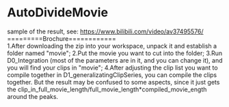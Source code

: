 # AutoDivideMovie
  sample of the result, see: https://www.bilibili.com/video/av37495576/
  =========Brochure============<br /> 
  1.After downloading the zip into your workspace, unpack it and establish a folder named "movie";
  2.Put the movie you want to cut into the folder;
  3.Run D0_Integration (most of the parameters are in it, and you can change it), and you will find your clips in "movie";
  4.After adjusting the clip list you want to compile together in D1_generalizatingClipSeries, you can compile the clips together. But the result may be confused to some aspects, since it just gets the clip_in_full_movie_length/full_movie_length\*compiled_movie_ength around the peaks.
